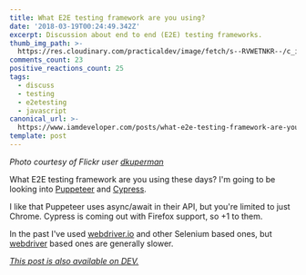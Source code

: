 ```yaml
---
title: ‪What E2E testing framework are you using?
date: '2018-03-19T00:24:49.342Z'
excerpt: Discussion about end to end (E2E) testing frameworks.
thumb_img_path: >-
  https://res.cloudinary.com/practicaldev/image/fetch/s--RVWETNKR--/c_imagga_scale,f_auto,fl_progressive,h_420,q_auto,w_1000/https://thepracticaldev.s3.amazonaws.com/i/0e73045dnzv7luijm1d1.jpg
comments_count: 23
positive_reactions_count: 25
tags:
  - discuss
  - testing
  - e2etesting
  - javascript
canonical_url: >-
  https://www.iamdeveloper.com/posts/what-e2e-testing-framework-are-you-using-3njg/
template: post
---
```



*Photo courtesy of Flickr user [dkuperman](https://www.flickr.com/photos/dkuperman/5999888524/in/photolist-a9bZPS-btgb8B-5KoXPH-6Bp3Zi-b25aPB-65Z45C-a2rgTW-kqrHrq-aMNivF-4tQ2MJ-7haMZc-BQPB7-evkxu6-6k4agk-g9nHvQ-DrRQxa-56TVCr-af1Fu5-b25aLH-4RhZVg-7cQVvp-6hng3g-rgsoGG-5Xqh7r-isuz3j-by4zqS-8qejkV-4usPqP-3LjhUy-aj98uL-8UGuN7-9vEhvt-a6Dabg-cPusgs-dBq9tZ-fLpBgB-bnSvXH-6fBvf-a6G2LN-64D62u-9mQAZx-4Uf5oA-TB9pFt-6Rj6Zk-2PAFt-2Yas-dDXxVL-P14Ld-fbYEL2-cgzKAb)*

‪What E2E testing framework are you using these days? I'm going to be looking into [Puppeteer](https://github.com/GoogleChrome/puppeteer) and [Cypress](https://cypress.io).

I like that Puppeteer uses async/await in their API, but you're limited to just Chrome. Cypress is coming out with Firefox support, so +1 to them. 

In the past I've used [webdriver.io](http://webdriver.io) and other Selenium based ones, but [webdriver](https://www.w3.org/TR/webdriver) based ones are generally slower.

*[This post is also available on DEV.](https://dev.to/nickytonline/what-e2e-testing-framework-are-you-using-3njg)*


<script>
const parent = document.getElementsByTagName('head')[0];
const script = document.createElement('script');
script.type = 'text/javascript';
script.src = 'https://cdnjs.cloudflare.com/ajax/libs/iframe-resizer/4.1.1/iframeResizer.min.js';
script.charset = 'utf-8';
script.onload = function() {
    window.iFrameResize({}, '.liquidTag');
};
parent.appendChild(script);
</script>    
